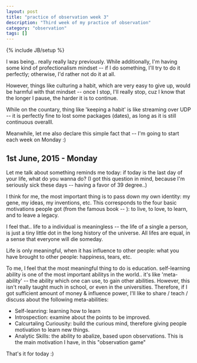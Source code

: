 ```yaml
---
layout: post
title: "practice of observation week 3"
description: "Third week of my practice of observation"
category: "observation"
tags: []
---
```

{% include JB/setup %}

I was being.. really really lazy previously. While additionally, I'm having some
kind of profectionalism mindset -- if I do something, I'll try to do it
perfectly; otherwise, I'd rather not do it at all.

However, things like culturing a habit, which are very easy to give up, would be
harmful with that mindset -- once I stop, I'll really stop, cuz I know that the
longer I pause, the harder it is to continue.

While on the countary, thing like 'keeping a habit' is like streaming over 
UDP -- it is perfectly fine to lost some packages (dates), as long as it is
still continuous overalll.

Meanwhile, let me also declare this simple fact that -- I'm going to start each
week on Monday :)

## 1st June, 2015 - Monday

Let me talk about something reminds me today: if today is the last day of your
life, what do you wanna do?  (I got this question in mind, because I'm seriously
sick these days -- having a favor of 39 degree..)

I think for me, the most important thing is to pass down my own identity: my
gene, my ideas, my inventions, etc. This corresponds to the four basic
motivations people got (from the famous book -- <The Seven Habits of Highly
Effective People>): to live, to love, to learn, and to leave a legacy.

I feel that.. life to a individual is meaningless -- the life of a single a
person, is just a tiny little dot in the long history of the universe. All lifes
are equal, in a sense that everyone will die someday.

Life is only meaningful, when it has influence to other people: what you have
brought to other people: happiness, tears, etc.

To me, I feel that the most meaningful thing to do is education. self-learning
ability is one of the most important abilitys in the world.. it's like
'meta-ability' -- the ability which one can use, to gain other abilities.
However, this isn't really taught much in school, or even in the universities.
Therefore, if I got sufficient amount of money & influence power, I'll like to
share / teach / discuss about the following meta-abilities:

- Self-leanring: learning how to learn
- Introspection: examine about the points to be improved.
- Calcurtaling Curiousity: build the curious mind, therefore giving people
  motivation to learn new things.
- Analytic Skills: the ability to abalize, based upon observations. This is the
  main motivation I have, in this "observation game"

That's it for today :)

